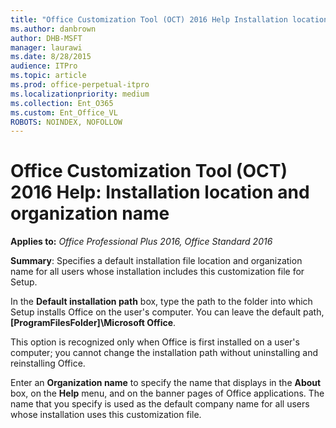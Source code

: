 ```yaml
---
title: "Office Customization Tool (OCT) 2016 Help Installation location and organization name"
ms.author: danbrown
author: DHB-MSFT
manager: laurawi
ms.date: 8/28/2015
audience: ITPro
ms.topic: article
ms.prod: office-perpetual-itpro
ms.localizationpriority: medium
ms.collection: Ent_O365
ms.custom: Ent_Office_VL
ROBOTS: NOINDEX, NOFOLLOW
---
```


# Office Customization Tool (OCT) 2016 Help: Installation location and organization name

**Applies to:** *Office Professional Plus 2016, Office Standard 2016*

**Summary**: Specifies a default installation file location and organization name for all users whose installation includes this customization file for Setup.
  
In the **Default installation path** box, type the path to the folder into which Setup installs Office on the user's computer. You can leave the default path, **[ProgramFilesFolder]\Microsoft Office**. 
  
This option is recognized only when Office is first installed on a user's computer; you cannot change the installation path without uninstalling and reinstalling Office.
  
Enter an **Organization name** to specify the name that displays in the **About** box, on the **Help** menu, and on the banner pages of Office applications. The name that you specify is used as the default company name for all users whose installation uses this customization file. 
  

